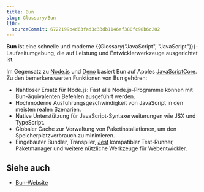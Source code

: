 ```yaml
---
title: Bun
slug: Glossary/Bun
l10n:
  sourceCommit: 6722199b4d63fad3c33db1146af380fc98b6c202
---
```


**Bun** ist eine schnelle und moderne {{Glossary("JavaScript", "JavaScript")}}-Laufzeitumgebung, die auf Leistung und Entwicklerwerkzeuge ausgerichtet ist.

Im Gegensatz zu [Node.js](https://nodejs.org/) und [Deno](https://deno.com/) basiert Bun auf Apples [JavaScriptCore](https://trac.webkit.org/wiki/JavaScriptCore). Zu den bemerkenswerten Funktionen von Bun gehören:

- Nahtloser Ersatz für Node.js: Fast alle Node.js-Programme können mit Bun-äquivalenten Befehlen ausgeführt werden.
- Hochmoderne Ausführungsgeschwindigkeit von JavaScript in den meisten realen Szenarien.
- Native Unterstützung für JavaScript-Syntaxerweiterungen wie JSX und TypeScript.
- Globaler Cache zur Verwaltung von Paketinstallationen, um den Speicherplatzverbrauch zu minimieren.
- Eingebauter Bundler, Transpiler, [Jest](https://jestjs.io/) kompatibler Test-Runner, Paketmanager und weitere nützliche Werkzeuge für Webentwickler.

## Siehe auch

- [Bun-Website](https://bun.com/)
